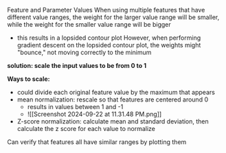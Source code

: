 Feature and Parameter Values
When using multiple features that have different value ranges, the weight for the larger value range will be smaller, while the weight for the smaller value range will be bigger
- this results in a lopsided contour plot
However, when performing gradient descent on the lopsided contour plot, the weights might "bounce," not moving correctly to the minimum

**solution: scale the input values to be from 0 to 1**

**Ways to scale:**

- could divide each original feature value by the maximum that appears
- mean normalization: rescale so that features are centered around 0
	- results in values between 1 and -1
	- ![[Screenshot 2024-09-22 at 11.31.48 PM.png]]
- Z-score normalization: calculate mean and standard deviation, then calculate the z score for each value to normalize

Can verify that features all have similar ranges by plotting them